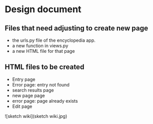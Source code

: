 # Design document

## Files that need adjusting to create new page
- the urls.py file of the encyclopedia app.
- a new function in views.py
- a new HTML file for that page


## HTML files to be created
 - Entry page
 - Error page: entry not found
 - search results page
 - new page page
 - error page: page already exists
 - Edit page

![sketch wiki](sketch wiki.jpg)
